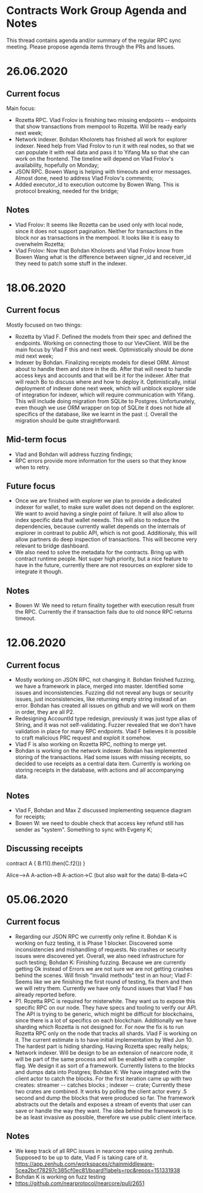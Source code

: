 # Contracts Work Group Agenda and Notes
This thread contains agenda and/or summary of the regular RPC sync meeting. Please propose agenda items through the PRs and Issues.

# 26.06.2020

## Current focus
Main focus:
* Rozetta RPC. Vlad Frolov is finishing two missing endpoints -- endpoints that show transactions from mempool to Rozetta. Will be ready early next week;
* Network indexer. Bohdan Kholorets has finished all work for explorer indexer. Need help from Vlad Frolov to run it with real nodes, so that we can populate it with real data and pass it to Yifang Ma so that she can work on the frontend. The timeline will depend on Vlad Frolov's availability, hopefully on Monday;
* JSON RPC. Bowen Wang is helping with timeouts and error messages. Almost done, need to address Vlad Frolov's comments;
* Added executor_id to execution outcome by Bowen Wang. This is protocol breaking, needed for the bridge;

## Notes
* Vlad Frolov: It seems like Rozetta can be used only with local node, since it does not support pagination. Neither for transactions in the block nor as transactions in the mempool. It looks like it is easy to overwhelm Rozetta;
* Vlad Frolov: Now that Bohdan Kholorets and Vlad Frolov know from Bowen Wang what is the difference between signer_id and receiver_id they need to patch some stuff in the indexer.

# 18.06.2020

## Current focus
Mostly focused on two things:
* Rozetta by Vlad F. Defined the models from their spec and defined the endpoints. Working on connecting those to our VievClient. Will be the main focus by Vlad F this and next week. Optimistically should be done mid next week;
* Indexer by Bohdan. Finalizing receipts models for diesel ORM. Almost about to handle them and store in the db. After that will need to handle access keys and accounts and that will be it for the indexer. After that will reach Bo to discuss where and how to deploy it. Optimistically, initial deployment of indexer done next week, which will unblock explorer side of integration for indexer, which will require communication with Yifang. This will include doing migration from SQLite to Postgres. Unfortunately, even though we use ORM wrapper on top of SQLite it does not hide all specifics of the database, like we learnt in the past :(. Overall the migration should be quite straightforward.

## Mid-term focus
* Vlad and Bohdan will address fuzzing findings;
* RPC errors provide more information for the users so that they know when to retry.

## Future focus
* Once we are finished with explorer we plan to provide a dedicated indexer for wallet, to make sure wallet does not depend on the explorer. We want to avoid having a single point of failure. It will also allow to index specific data that wallet neexds. This will also to reduce the dependencies, because currently wallet depends on the internals of explorer in contrast to public API, which is not good. Additionaly, this will allow partners do deep inspection of transactions. This will become very relevant to bridge dashboard.
* We also need to solve the metadata for the contracts. Bring up with contract runtime people. Not super high priority, but a nice feature to have in the future, currently there are not resources on explorer side to integrate it though.

## Notes
* Bowen W: We need to return finality together with execution result from the RPC. Currently the if transaction fails due to old nonce RPC returns timeout.

# 12.06.2020

## Current focus

* Mostly working on JSON RPC, not changing it. Bohdan finished fuzzing, we have a framework in place, merged into master. Identified some issues and inconsistencies. Fuzzing did not reveal any bugs or security issues, just inconsistencies, like returning empty string instead of an error. Bohdan has created all issues on github and we will work on them in order, they are all P2.
* Redesigning AccountId type redesign, previously it was just type alias of String, and it was not self-validating. Fuzzer revealed that we don't have validation in place for many RPC endpoints. Vlad F believes it is possible to craft malicious PRC request and exploit it somehow.
* Vlad F is also working on Rozetta RPC, nothing to merge yet.
* Bohdan is working on the network indexer. Bohdan has implemented storing of the transactions. Had some issues with missing receipts, so decided to use receipts as a central data item. Currently is working on storing receipts in the database, with actions and all accompanying data.

## Notes
* Vlad F, Bohdan and Max Z discussed implementing sequence diagram for receipts;
* Bowen W: we need to double check that access key refund still has sender as "system". Something to sync with Evgeny K;

## Discussing receipts
contract A {
  B.f1().then(C.f2())
}

Alice-->A
A-action->B
A-action->C (but also wait for the data)
B-data->C

# 05.06.2020

## Current focus
* Regarding our JSON RPC we currently only refine it. Bohdan K is working on fuzz testing, it is Phase 1 blocker. Discovered some inconsistencies and mishandling of requests. No crashes or security issues were discovered yet. Overall, we also need infrastructure for such testing; Bohdan K: Finishing fuzzing. Because we are currently getting Ok instead of Errors we are not sure we are not getting crashes behind the scenes. Will finish “invalid methods” test in an hour; Vlad F: Seems like we are finishing the first round of testing, fix them and then we will retry them. Currently we have only found issues that Vlad F has already reported before.
* P1. Rozetta RPC is required for misterwhite. They want us to expose this specific RPC on our node. They have specs and tooling to verify our API. The API is trying to be generic, which might be difficult for blockchains, since there is a lot of specifics on each blockchain. Additionally we have sharding which Rozetta is not designed for. For now the fix is to run Rozetta RPC only on the node that tracks all shards. Vlad F is working on it. The current estimate is to have initial implementation by Wed Jun 10. The hardest part is hiding sharding. Having Rozetta spec really helps;
* Network indexer. Will be design to be an extension of nearcore node, it will be part of the same process and will be enabled with a compiler flag. We design it as sort of a framework. Currently listens to the blocks and dumps data into Postgres; Bohdan K: We have integrated with the client actor to catch the blocks. For the first iteration came up with two creates: streamer -- catches blocks ; indexer -- crate; Currently these two crates are combined. It works by polling the client actor every .5 second and dump the blocks that were produced so far. The framework abstracts out the details and exposes a stream of events that user can save or handle the way they want. The idea behind the framework is to be as least invasive as possible, therefore we use public client interface.

## Notes
* We keep track of all RPC issues in nearcore repo using zenhub. Supposed to be up to date, Vlad F is taking care of it. https://app.zenhub.com/workspaces/chainmiddleware-5cea2bcf78297c385cf0ec81/board?labels=rpc&repos=151331938
* Bohdan K is working on fuzz testing
* https://github.com/nearprotocol/nearcore/pull/2651

